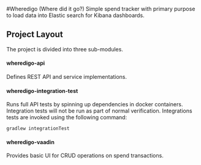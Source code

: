#Wheredigo (Where did it go?)
Simple spend tracker with primary purpose to load data into Elastic search for Kibana dashboards.

## Project Layout
The project is divided into three sub-modules.

#### wheredigo-api 
Defines REST API and service implementations.

#### wheredigo-integration-test 
Runs full API tests by spinning up dependencies in docker containers.
Integration tests will not be run as part of normal verification.  Integrations tests 
are invoked using the following command:

    gradlew integrationTest

#### wheredigo-vaadin
Provides basic UI for CRUD operations on spend transactions.

